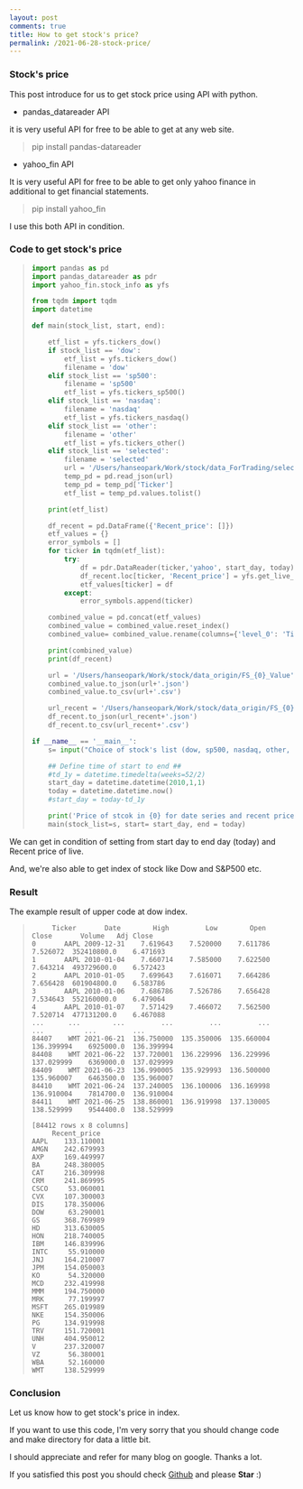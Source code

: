 ```yaml
---
layout: post
comments: true
title: How to get stock's price? 
permalink: /2021-06-28-stock-price/
---
```


### Stock's price

This post introduce for us to get stock price using API with python.

- pandas_datareader API

it is very useful API for free to be able to get at any web site.

> pip install pandas-datareader

- yahoo_fin API

It is very useful API for free to be able to get only yahoo finance in additional to get financial statements.

> pip install yahoo_fin



I use this both API in condition.



### Code to get stock's price

> ```python
> import pandas as pd
> import pandas_datareader as pdr
> import yahoo_fin.stock_info as yfs
> 
> from tqdm import tqdm
> import datetime
> 
> def main(stock_list, start, end):
> 
>     etf_list = yfs.tickers_dow()
>     if stock_list == 'dow':
>         etf_list = yfs.tickers_dow()
>         filename = 'dow'
>     elif stock_list == 'sp500':
>         filename = 'sp500'
>         etf_list = yfs.tickers_sp500()
>     elif stock_list == 'nasdaq':
>         filename = 'nasdaq'
>         etf_list = yfs.tickers_nasdaq()
>     elif stock_list == 'other':
>         filename = 'other'
>         etf_list = yfs.tickers_other()
>     elif stock_list == 'selected':
>         filename = 'selected'
>         url = '/Users/hanseopark/Work/stock/data_ForTrading/selected_ticker.json'
>         temp_pd = pd.read_json(url)
>         temp_pd = temp_pd['Ticker']
>         etf_list = temp_pd.values.tolist()
> 
>     print(etf_list)
> 
>     df_recent = pd.DataFrame({'Recent_price': []})
>     etf_values = {}
>     error_symbols = []
>     for ticker in tqdm(etf_list):
>         try:
>             df = pdr.DataReader(ticker,'yahoo', start_day, today)
>             df_recent.loc[ticker, 'Recent_price'] = yfs.get_live_price(ticker)
>             etf_values[ticker] = df
>         except:
>             error_symbols.append(ticker)
> 
>     combined_value = pd.concat(etf_values)
>     combined_value = combined_value.reset_index()
>     combined_value= combined_value.rename(columns={'level_0': 'Ticker'})
> 
>     print(combined_value)
>     print(df_recent)
> 
>     url = '/Users/hanseopark/Work/stock/data_origin/FS_{0}_Value'.format(filename)
>     combined_value.to_json(url+'.json')
>     combined_value.to_csv(url+'.csv')
> 
>     url_recent = '/Users/hanseopark/Work/stock/data_origin/FS_{0}_Recent_Value'.format(filename)
>     df_recent.to_json(url_recent+'.json')
>     df_recent.to_csv(url_recent+'.csv')
> 
> if __name__ == '__main__':
>     s= input("Choice of stock's list (dow, sp500, nasdaq, other, selected): ")
> 
>     ## Define time of start to end ##
>     #td_1y = datetime.timedelta(weeks=52/2)
>     start_day = datetime.datetime(2010,1,1)
>     today = datetime.datetime.now()
>     #start_day = today-td_1y
> 
>     print('Price of stcok in {0} for date series and recent price'.format(s))
>     main(stock_list=s, start= start_day, end = today)
> 
> ```
>
> 

We can get in condition of setting from start day to end day (today) and Recent price of live.

And, we're also able to get index of stock like Dow and S&P500 etc.



### Result

The example result of upper code at dow index.

>```
>      Ticker       Date        High         Low        Open       Close       Volume   Adj Close
>0       AAPL 2009-12-31    7.619643    7.520000    7.611786    7.526072  352410800.0    6.471693
>1       AAPL 2010-01-04    7.660714    7.585000    7.622500    7.643214  493729600.0    6.572423
>2       AAPL 2010-01-05    7.699643    7.616071    7.664286    7.656428  601904800.0    6.583786
>3       AAPL 2010-01-06    7.686786    7.526786    7.656428    7.534643  552160000.0    6.479064
>4       AAPL 2010-01-07    7.571429    7.466072    7.562500    7.520714  477131200.0    6.467088
>...      ...        ...         ...         ...         ...         ...          ...         ...
>84407    WMT 2021-06-21  136.750000  135.350006  135.660004  136.399994    6925000.0  136.399994
>84408    WMT 2021-06-22  137.720001  136.229996  136.229996  137.029999    6369000.0  137.029999
>84409    WMT 2021-06-23  136.990005  135.929993  136.500000  135.960007    6463500.0  135.960007
>84410    WMT 2021-06-24  137.240005  136.100006  136.169998  136.910004    7814700.0  136.910004
>84411    WMT 2021-06-25  138.860001  136.919998  137.130005  138.529999    9544400.0  138.529999
>
>[84412 rows x 8 columns]
>      Recent_price
>AAPL    133.110001
>AMGN    242.679993
>AXP     169.449997
>BA      248.380005
>CAT     216.309998
>CRM     241.869995
>CSCO     53.060001
>CVX     107.300003
>DIS     178.350006
>DOW      63.290001
>GS      368.769989
>HD      313.630005
>HON     218.740005
>IBM     146.839996
>INTC     55.910000
>JNJ     164.210007
>JPM     154.050003
>KO       54.320000
>MCD     232.419998
>MMM     194.750000
>MRK      77.199997
>MSFT    265.019989
>NKE     154.350006
>PG      134.919998
>TRV     151.720001
>UNH     404.950012
>V       237.320007
>VZ       56.380001
>WBA      52.160000
>WMT     138.529999
>```
>
>



### Conclusion

Let us know how to get stock's price in index.

If you want to use this code, I'm very sorry that you should change code and make directory for data a little bit.

I should appreciate and refer for many blog on google. Thanks a lot.

If you satisfied this post you should check [Github](https://github.com/hanseopark/Stock/tree/master/Strategy) and please **Star** :)
